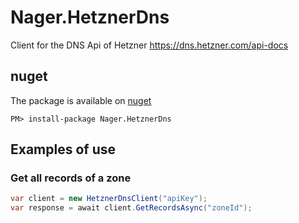 # Nager.HetznerDns

Client for the DNS Api of Hetzner https://dns.hetzner.com/api-docs

## nuget
The package is available on [nuget](https://www.nuget.org/packages/Nager.HetznerDns)
```
PM> install-package Nager.HetznerDns
```
## Examples of use

### Get all records of a zone
```cs
var client = new HetznerDnsClient("apiKey");
var response = await client.GetRecordsAsync("zoneId");
```
